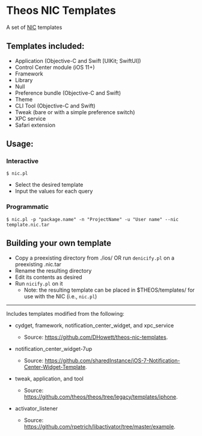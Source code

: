 # Theos NIC Templates

A set of [NIC](https://theos.dev/docs/nic) templates

## Templates included:

- Application (Objective-C and Swift [UIKit; SwiftUI])
- Control Center module (iOS 11+)
- Framework
- Library
- Null
- Preference bundle (Objective-C and Swift)
- Theme
- CLI Tool (Objective-C and Swift)
- Tweak (bare or with a simple preference switch)
- XPC service
- Safari extension

## Usage:

### Interactive

	$ nic.pl

- Select the desired template
- Input the values for each query

### Programmatic

	$ nic.pl -p "package.name" -n "ProjectName" -u "User name" --nic template.nic.tar

## Building your own template

- Copy a preexisting directory from ./ios/ OR run `denicify.pl` on a preexisting .nic.tar
- Rename the resulting directory
- Edit its contents as desired
- Run `nicify.pl` on it
	- Note: the resulting template can be placed in $THEOS/templates/ for use with the NIC (i.e., `nic.pl`)

---

Includes templates modified from the following:

- cydget, framework, notification_center_widget, and xpc_service
	- Source: https://github.com/DHowett/theos-nic-templates.

- notification_center_widget-7up
 	- Source: https://github.com/sharedInstance/iOS-7-Notification-Center-Widget-Template.

- tweak, application, and tool
	- Source: https://github.com/theos/theos/tree/legacy/templates/iphone.

- activator_listener
	- Source: https://github.com/rpetrich/libactivator/tree/master/example.
